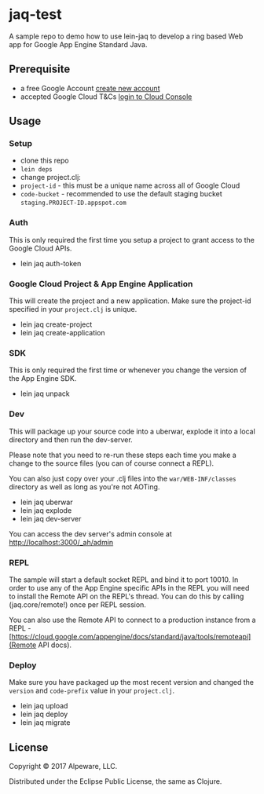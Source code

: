 # jaq-test

A sample repo to demo how to use lein-jaq to develop a ring based Web app for Google App Engine Standard Java.

## Prerequisite
- a free Google Account [create new account](https://accounts.google.com/signup)
- accepted Google Cloud T&Cs [login to Cloud Console](https://console.cloud.google.com)

## Usage

### Setup
- clone this repo
- ```lein deps```
- change project.clj:
 - ```project-id``` - this must be a unique name across all of Google Cloud
 - ```code-bucket``` - recommended to use the default staging bucket ```staging.PROJECT-ID.appspot.com```

### Auth
This is only required the first time you setup a project to grant access to the Google Cloud APIs.

- lein jaq auth-token

### Google Cloud Project & App Engine Application
This will create the project and a new application. Make sure the project-id specified in your ```project.clj``` is unique.

- lein jaq create-project
- lein jaq create-application

### SDK
This is only required the first time or whenever you change the version of the App Engine SDK.

- lein jaq unpack

### Dev
This will package up your source code into a uberwar, explode it into a local directory and then run the dev-server.

Please note that you need to re-run these steps each time you make a change to the source files (you can of course connect a REPL).

You can also just copy over your .clj files into the ```war/WEB-INF/classes``` directory as well as long as you're not AOTing.

- lein jaq uberwar
- lein jaq explode
- lein jaq dev-server

You can access the dev server's admin console at [http://localhost:3000/_ah/admin](http://localhost:3000/_ah/admin)

### REPL
The sample will start a default socket REPL and bind it to port 10010. In order to use any of the App Engine specific APIs in the REPL
you will need to install the Remote API on the REPL's thread. You can do this by calling (jaq.core/remote!) once per REPL session.

You can also use the Remote API to connect to a production instance from a REPL - [https://cloud.google.com/appengine/docs/standard/java/tools/remoteapi](Remote API docs).

### Deploy
Make sure you have packaged up the most recent version and changed the ```version``` and ```code-prefix``` value in your ```project.clj```.

- lein jaq upload
- lein jaq deploy
- lein jaq migrate

## License

Copyright © 2017 Alpeware, LLC.

Distributed under the Eclipse Public License, the same as Clojure.
